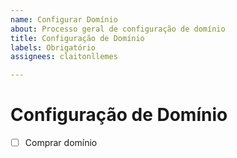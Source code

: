 ```yaml
---
name: Configurar Domínio
about: Processo geral de configuração de domínio
title: Configuração de Domínio
labels: Obrigatório
assignees: claitonllemes

---
```


# Configuração de Domínio

- [ ] Comprar domínio
